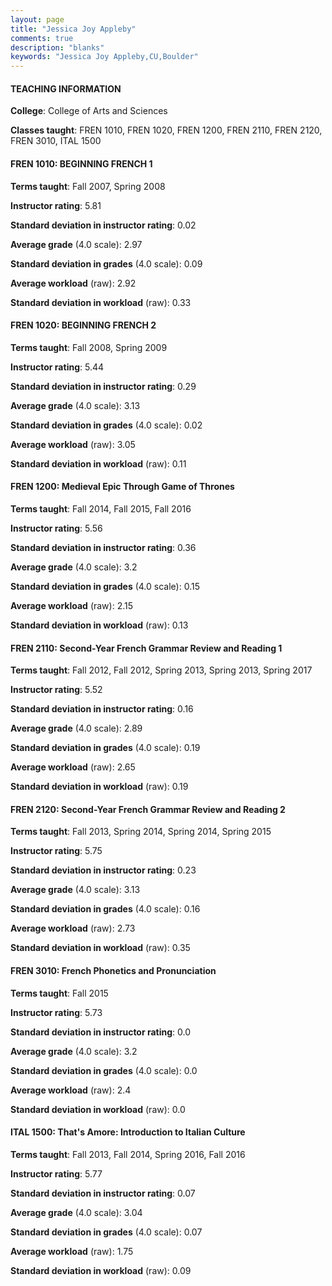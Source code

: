 ```yaml
---
layout: page
title: "Jessica Joy Appleby" 
comments: true
description: "blanks"
keywords: "Jessica Joy Appleby,CU,Boulder"
---
```

<head>
<script src="https://ajax.googleapis.com/ajax/libs/jquery/2.1.3/jquery.min.js"></script>
<script src="https://dl.dropboxusercontent.com/s/pc42nxpaw1ea4o9/highcharts.js?dl=0"></script>
<!-- <script src="../assets/js/highcharts.js"></script> -->
<style type="text/css">@font-face {
	font-family: "Bebas Neue";
	src: url(https://www.filehosting.org/file/details/544349/BebasNeue Regular.otf) format("opentype");
	}
	h1.Bebas { 
		font-family: "Bebas Neue", Verdana, Tahoma;
	}
</style>
</head>
	   
#### TEACHING INFORMATION

**College**: College of Arts and Sciences

**Classes taught**: FREN 1010, FREN 1020, FREN 1200, FREN 2110, FREN 2120, FREN 3010, ITAL 1500

#### FREN 1010: BEGINNING FRENCH 1

**Terms taught**: Fall 2007, Spring 2008

**Instructor rating**: 5.81

**Standard deviation in instructor rating**: 0.02

**Average grade** (4.0 scale): 2.97

**Standard deviation in grades** (4.0 scale): 0.09

**Average workload** (raw): 2.92

**Standard deviation in workload** (raw): 0.33

#### FREN 1020: BEGINNING FRENCH 2

**Terms taught**: Fall 2008, Spring 2009

**Instructor rating**: 5.44

**Standard deviation in instructor rating**: 0.29

**Average grade** (4.0 scale): 3.13

**Standard deviation in grades** (4.0 scale): 0.02

**Average workload** (raw): 3.05

**Standard deviation in workload** (raw): 0.11

#### FREN 1200: Medieval Epic Through Game of Thrones

**Terms taught**: Fall 2014, Fall 2015, Fall 2016

**Instructor rating**: 5.56

**Standard deviation in instructor rating**: 0.36

**Average grade** (4.0 scale): 3.2

**Standard deviation in grades** (4.0 scale): 0.15

**Average workload** (raw): 2.15

**Standard deviation in workload** (raw): 0.13

#### FREN 2110: Second-Year French Grammar Review and Reading 1

**Terms taught**: Fall 2012, Fall 2012, Spring 2013, Spring 2013, Spring 2017

**Instructor rating**: 5.52

**Standard deviation in instructor rating**: 0.16

**Average grade** (4.0 scale): 2.89

**Standard deviation in grades** (4.0 scale): 0.19

**Average workload** (raw): 2.65

**Standard deviation in workload** (raw): 0.19

#### FREN 2120: Second-Year French Grammar Review and Reading 2

**Terms taught**: Fall 2013, Spring 2014, Spring 2014, Spring 2015

**Instructor rating**: 5.75

**Standard deviation in instructor rating**: 0.23

**Average grade** (4.0 scale): 3.13

**Standard deviation in grades** (4.0 scale): 0.16

**Average workload** (raw): 2.73

**Standard deviation in workload** (raw): 0.35

#### FREN 3010: French Phonetics and Pronunciation

**Terms taught**: Fall 2015

**Instructor rating**: 5.73

**Standard deviation in instructor rating**: 0.0

**Average grade** (4.0 scale): 3.2

**Standard deviation in grades** (4.0 scale): 0.0

**Average workload** (raw): 2.4

**Standard deviation in workload** (raw): 0.0

#### ITAL 1500: That's Amore: Introduction to Italian Culture

**Terms taught**: Fall 2013, Fall 2014, Spring 2016, Fall 2016

**Instructor rating**: 5.77

**Standard deviation in instructor rating**: 0.07

**Average grade** (4.0 scale): 3.04

**Standard deviation in grades** (4.0 scale): 0.07

**Average workload** (raw): 1.75

**Standard deviation in workload** (raw): 0.09

